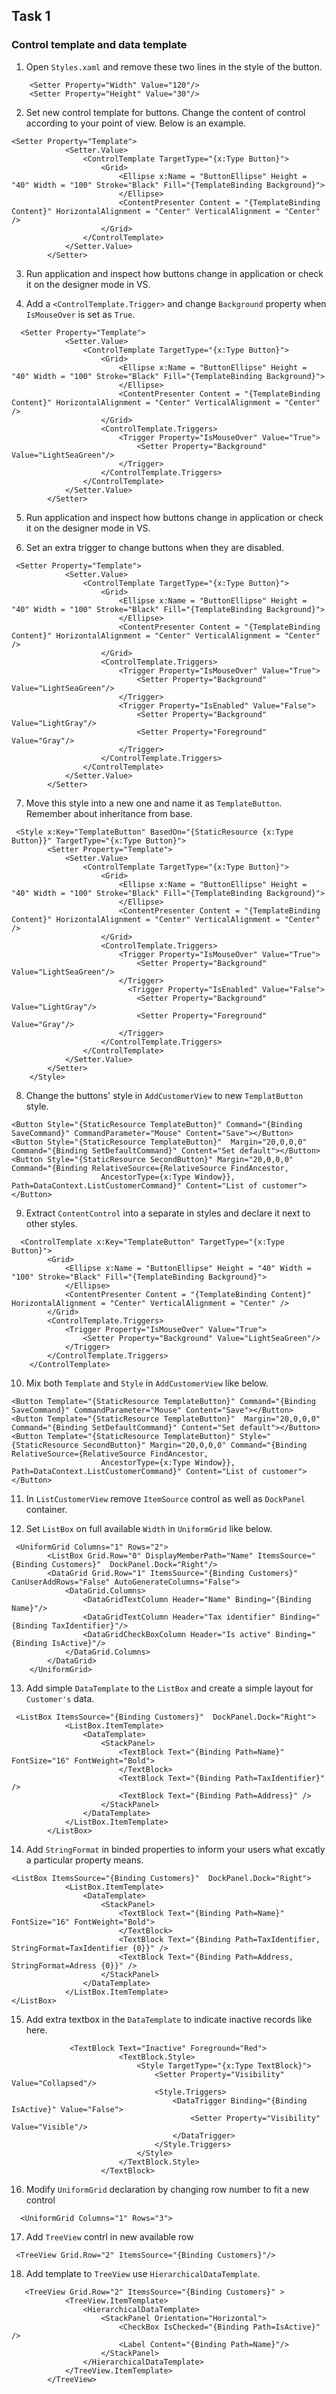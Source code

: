 ## Task 1

### Control template and data template

1. Open `Styles.xaml` and remove these two lines in the style of the button.

```
    <Setter Property="Width" Value="120"/>
    <Setter Property="Height" Value="30"/>
```

2. Set new control template for buttons. Change the content of control according to your point of view. Below is an example.

```
<Setter Property="Template">
            <Setter.Value>
                <ControlTemplate TargetType="{x:Type Button}">
                    <Grid>
                        <Ellipse x:Name = "ButtonEllipse" Height = "40" Width = "100" Stroke="Black" Fill="{TemplateBinding Background}">
                        </Ellipse>
                        <ContentPresenter Content = "{TemplateBinding Content}" HorizontalAlignment = "Center" VerticalAlignment = "Center" />
                    </Grid>
                </ControlTemplate>
            </Setter.Value>
        </Setter>
```

3. Run application and inspect how buttons change in application or check it on the designer mode in VS.

4. Add a `<ControlTemplate.Trigger>` and change `Background` property when `IsMouseOver` is set as `True`. 

```
  <Setter Property="Template">
            <Setter.Value>
                <ControlTemplate TargetType="{x:Type Button}">
                    <Grid>
                        <Ellipse x:Name = "ButtonEllipse" Height = "40" Width = "100" Stroke="Black" Fill="{TemplateBinding Background}">
                        </Ellipse>
                        <ContentPresenter Content = "{TemplateBinding Content}" HorizontalAlignment = "Center" VerticalAlignment = "Center" />
                    </Grid>
                    <ControlTemplate.Triggers>
                        <Trigger Property="IsMouseOver" Value="True">
                            <Setter Property="Background" Value="LightSeaGreen"/>
                        </Trigger>
                    </ControlTemplate.Triggers>
                </ControlTemplate>
            </Setter.Value>
        </Setter>
```

5. Run application and inspect how buttons change in application or check it on the designer mode in VS.

6. Set an extra trigger to change buttons when they are disabled.

```
 <Setter Property="Template">
            <Setter.Value>
                <ControlTemplate TargetType="{x:Type Button}">
                    <Grid>
                        <Ellipse x:Name = "ButtonEllipse" Height = "40" Width = "100" Stroke="Black" Fill="{TemplateBinding Background}">
                        </Ellipse>
                        <ContentPresenter Content = "{TemplateBinding Content}" HorizontalAlignment = "Center" VerticalAlignment = "Center" />
                    </Grid>
                    <ControlTemplate.Triggers>
                        <Trigger Property="IsMouseOver" Value="True">
                            <Setter Property="Background" Value="LightSeaGreen"/>
                        </Trigger>
                        <Trigger Property="IsEnabled" Value="False">
                            <Setter Property="Background" Value="LightGray"/>
                            <Setter Property="Foreground" Value="Gray"/>
                        </Trigger>
                    </ControlTemplate.Triggers>
                </ControlTemplate>
            </Setter.Value>
        </Setter>
```

7. Move this style into a new one and name it as `TemplateButton`. Remember about inheritance from base.

```
 <Style x:Key="TemplateButton" BasedOn="{StaticResource {x:Type Button}}" TargetType="{x:Type Button}">
        <Setter Property="Template">
            <Setter.Value>
                <ControlTemplate TargetType="{x:Type Button}">
                    <Grid>
                        <Ellipse x:Name = "ButtonEllipse" Height = "40" Width = "100" Stroke="Black" Fill="{TemplateBinding Background}">
                        </Ellipse>
                        <ContentPresenter Content = "{TemplateBinding Content}" HorizontalAlignment = "Center" VerticalAlignment = "Center" />
                    </Grid>
                    <ControlTemplate.Triggers>
                        <Trigger Property="IsMouseOver" Value="True">
                            <Setter Property="Background" Value="LightSeaGreen"/>
                        </Trigger>
                          <Trigger Property="IsEnabled" Value="False">
                            <Setter Property="Background" Value="LightGray"/>
                            <Setter Property="Foreground" Value="Gray"/>
                        </Trigger>
                    </ControlTemplate.Triggers>
                </ControlTemplate>
            </Setter.Value>
        </Setter>
    </Style>
```

8. Change the buttons' style in `AddCustomerView` to new `TemplatButton` style.

```
<Button Style="{StaticResource TemplateButton}" Command="{Binding SaveCommand}" CommandParameter="Mouse" Content="Save"></Button>
<Button Style="{StaticResource TemplateButton}"  Margin="20,0,0,0" Command="{Binding SetDefaultCommand}" Content="Set default"></Button>
<Button Style="{StaticResource SecondButton}" Margin="20,0,0,0" Command="{Binding RelativeSource={RelativeSource FindAncestor,
                    AncestorType={x:Type Window}}, Path=DataContext.ListCustomerCommand}" Content="List of customer"></Button>
```

9. Extract `ContentControl` into a separate in styles and declare it next to other styles.

```
  <ControlTemplate x:Key="TemplateButton" TargetType="{x:Type Button}">
        <Grid>
            <Ellipse x:Name = "ButtonEllipse" Height = "40" Width = "100" Stroke="Black" Fill="{TemplateBinding Background}">
            </Ellipse>
            <ContentPresenter Content = "{TemplateBinding Content}" HorizontalAlignment = "Center" VerticalAlignment = "Center" />
        </Grid>
        <ControlTemplate.Triggers>
            <Trigger Property="IsMouseOver" Value="True">
                <Setter Property="Background" Value="LightSeaGreen"/>
            </Trigger>
        </ControlTemplate.Triggers>
    </ControlTemplate>
```

10. Mix both `Template` and `Style` in `AddCustomerView` like below.

```
<Button Template="{StaticResource TemplateButton}" Command="{Binding SaveCommand}" CommandParameter="Mouse" Content="Save"></Button>
<Button Template="{StaticResource TemplateButton}"  Margin="20,0,0,0" Command="{Binding SetDefaultCommand}" Content="Set default"></Button> <Button Template="{StaticResource TemplateButton}" Style="{StaticResource SecondButton}" Margin="20,0,0,0" Command="{Binding RelativeSource={RelativeSource FindAncestor,
                    AncestorType={x:Type Window}}, Path=DataContext.ListCustomerCommand}" Content="List of customer"></Button>
```

11. In `ListCustomerView` remove `ItemSource` control as well as `DockPanel` container.

12. Set `ListBox` on full available `Width` in `UniformGrid` like below.

```
 <UniformGrid Columns="1" Rows="2">
        <ListBox Grid.Row="0" DisplayMemberPath="Name" ItemsSource="{Binding Customers}"  DockPanel.Dock="Right"/>
        <DataGrid Grid.Row="1" ItemsSource="{Binding Customers}" CanUserAddRows="False" AutoGenerateColumns="False">
            <DataGrid.Columns>
                <DataGridTextColumn Header="Name" Binding="{Binding Name}"/>
                <DataGridTextColumn Header="Tax identifier" Binding="{Binding TaxIdentifier}"/>
                <DataGridCheckBoxColumn Header="Is active" Binding="{Binding IsActive}"/>
            </DataGrid.Columns>
        </DataGrid>
    </UniformGrid>
```

13. Add simple `DataTemplate` to the `ListBox` and create a simple layout for `Customer's` data.

```
 <ListBox ItemsSource="{Binding Customers}"  DockPanel.Dock="Right">
            <ListBox.ItemTemplate>
                <DataTemplate>
                    <StackPanel>
                        <TextBlock Text="{Binding Path=Name}" FontSize="16" FontWeight="Bold">
                        </TextBlock>
                        <TextBlock Text="{Binding Path=TaxIdentifier}" />
                        <TextBlock Text="{Binding Path=Address}" />
                    </StackPanel>
                </DataTemplate>
            </ListBox.ItemTemplate>
        </ListBox>
```

14. Add `StringFormat` in binded properties to inform your users what excatly a particular property means.

```
<ListBox ItemsSource="{Binding Customers}"  DockPanel.Dock="Right">
            <ListBox.ItemTemplate>
                <DataTemplate>
                    <StackPanel>
                        <TextBlock Text="{Binding Path=Name}" FontSize="16" FontWeight="Bold">
                        </TextBlock>
                        <TextBlock Text="{Binding Path=TaxIdentifier, StringFormat=TaxIdentifier {0}}" />
                        <TextBlock Text="{Binding Path=Address, StringFormat=Adress {0}}" />
                    </StackPanel>
                </DataTemplate>
            </ListBox.ItemTemplate>
</ListBox>
```

15. Add extra textbox in the `DataTemplate` to indicate inactive records like here.

```
             <TextBlock Text="Inactive" Foreground="Red">
                        <TextBlock.Style>
                            <Style TargetType="{x:Type TextBlock}">
                                <Setter Property="Visibility" Value="Collapsed"/>
                                <Style.Triggers>
                                    <DataTrigger Binding="{Binding IsActive}" Value="False">
                                        <Setter Property="Visibility" Value="Visible"/>
                                    </DataTrigger>
                                </Style.Triggers>
                            </Style>
                        </TextBlock.Style>
                    </TextBlock>
```
16. Modify `UniformGrid` declaration by changing row number to fit a new control

```
  <UniformGrid Columns="1" Rows="3">
```

17. Add `TreeView` contrl in new available row

```
 <TreeView Grid.Row="2" ItemsSource="{Binding Customers}"/>
 ```

18. Add template to `TreeView` use `HierarchicalDataTemplate`.

```
   <TreeView Grid.Row="2" ItemsSource="{Binding Customers}" >
            <TreeView.ItemTemplate>
                <HierarchicalDataTemplate>
                    <StackPanel Orientation="Horizontal">
                        <CheckBox IsChecked="{Binding Path=IsActive}" />
                        <Label Content="{Binding Path=Name}"/>
                    </StackPanel>
                </HierarchicalDataTemplate>
            </TreeView.ItemTemplate>
        </TreeView>
```
